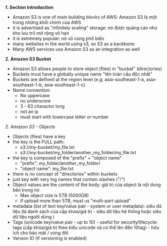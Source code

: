 **1. Section introduction**
- Amazon S3 is one of main building blocks of AWS: Amazon S3 là một trong những khối chính của AWS
- it is advertised as "infinitely scaling" storage: nó được quảng cáo như kho lưu trữ mở rộng vô hạn
- it is extremely popular: nó vô cùng phổ biến
- many websites in the world using s3, so S3 as a backbone
- Many AWS services use Amazon S3 as an integration as well

**2. Amazon S3 Bucket**
- Amazon S3 allows people to store object (files) in "bucket" (directories)
- Buckets must have a globally unique name "tên toàn cầu độc nhất"
- Buckets are defined at the region level (e.g: asia-southeast-1-a, asia-southeast-1-b, asia-southeast-1-c)
- Name convention:
  - No uppercase
  - no underscore
  - 3 - 63 charactor long
  - not an ip
  - must start with lowercase letter or number

_2. Amazon S3 - Objects_
- Objects (files) have a key
- the key is the FULL path:
  - s3://my-bucket/my_file.txt
  - s3://my-bucket/my_folder/another_my_folder/my_file.txt
- the key is composed of the "prefix" + "object name"
  - "prefix": my_folder/another_my_folder/
  - "object name": my_file.txt
- there is no concept of "directories" within buckets
- just key with very lng names that contain slashes ("/")
- Object values are the content of the body: giá trị của object là nội dung bên trong nó
  - Max object size is 5TB (5000GB)
  - if upload more than 5TB, must us "multi-part upload"
- metadata (list of text key/value pair - system or user metadata): siêu dữ liệu (là danh sách của cặp khóa/giá trị - siêu dữ liệu hệ thống hoặc siêu dữ liệu  người dùng )
- Tags (unicode key/value pair - up to 10) - useful for security/lifecycle: tags (cắp khóa/giá trị theo kiểu unicode và có thể lên đến 10tag) - hữu ích cho bảo mật / vòng đời
- Version ID (if versioning is enabled)